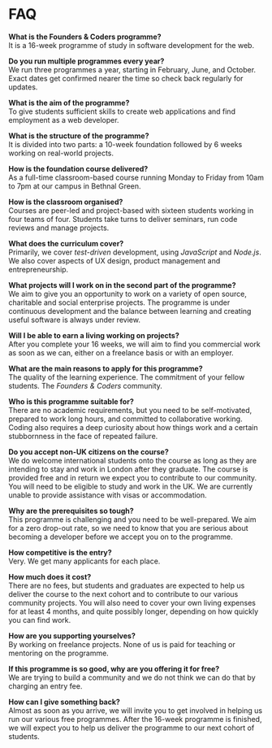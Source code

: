 # FAQ

**What is the Founders & Coders programme?**    
It is a 16-week programme of study in software development for the web.  

**Do you run multiple programmes every year?**  
We run three programmes a year, starting in February, June, and October. Exact dates get confirmed nearer the time so check back regularly for updates.  

**What is the aim of the programme?**    
To give students sufficient skills to create web applications and find employment as a web developer.

**What is the structure of the programme?**    
It is divided into two parts: a 10-week foundation followed by 6 weeks working on real-world projects.

**How is the foundation course delivered?**    
As a full-time classroom-based course running Monday to Friday from 10am to 7pm at our campus in Bethnal Green.

**How is the classroom organised?**     
Courses are peer-led and project-based with sixteen students working in four teams of four. Students take turns to deliver seminars, run code reviews and manage projects.

**What does the curriculum cover?**    
Primarily, we cover *test-driven* development, using *JavaScript* and *Node.js*. We also cover aspects of UX design, product management and entrepreneurship.

**What projects will I work on in the second part of the programme?**  
We aim to give you an opportunity to work on a variety of open source, charitable and social enterprise projects. The programme is under continuous development and the balance between learning and creating useful software is always under review.  

**Will I be able to earn a living working on projects?**  
After you complete your 16 weeks, we will aim to find you commercial work as soon as we can, either on a freelance basis or with an employer.

**What are the main reasons to apply for this programme?**     
The quality of the learning experience. The commitment of your fellow students. The *Founders & Coders* community.

**Who is this programme suitable for?**    
There are no academic requirements, but you need to be self-motivated, prepared to work long hours, and committed to collaborative working. Coding also requires a deep curiosity about how things work and a certain stubbornness in the face of repeated failure.  

**Do you accept non-UK citizens on the course?**  
We do welcome international students onto the course as long as they are intending to stay and work in London after they graduate. The course is provided free and in return we expect you to contribute to our community. You will need to be eligible to study and work in the UK. We are currently unable to provide assistance with visas or accommodation.  

**Why are the prerequisites so tough?**    
This programme is challenging and you need to be well-prepared. We aim for a zero drop-out rate, so we need to know that you are serious about becoming a developer before we accept you on to the programme. 

**How competitive is the entry?**    
Very. We get many applicants for each place.

**How much does it cost?**     
There are no fees, but students and graduates are expected to help us deliver the course to the next cohort and to contribute to our various community projects. You will also need to cover your own living expenses for at least 4 months, and quite possibly longer, depending on how quickly you can find work. 

**How are you supporting yourselves?**    
By working on freelance projects. None of us is paid for teaching or mentoring on the programme.

**If this programme is so good, why are you offering it for free?**    
We are trying to build a community and we do not think we can do that by charging an entry fee.

**How can I give something back?**    
Almost as soon as you arrive, we will invite you to get involved in helping us run our various free programmes. After the 16-week programme is finished, we will expect you to help us deliver the programme to our next cohort of students.

